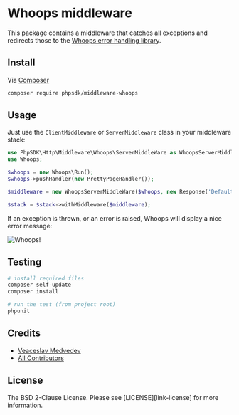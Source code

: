 # Whoops middleware
  
This package contains a middleware that catches all exceptions
and redirects those to the [Whoops error handling library](http://filp.github.io/whoops/).


## Install

Via [Composer](https://getcomposer.org)

```bash
composer require phpsdk/middleware-whoops
```

## Usage

Just use the `ClientMiddleware` or `ServerMiddleware` class in your middleware stack:

~~~php
use PhpSDK\Http\Middleware\Whoops\ServerMiddleWare as WhoopsServerMiddleWare;
use Whoops;

$whoops = new Whoops\Run();
$whoops->pushHandler(new PrettyPageHandler());

$middleware = new WhoopsServerMiddleWare($whoops, new Response('Default error', 500));

$stack = $stack->withMiddleware($middleware);
~~~

If an exception is thrown, or an error is raised, Whoops will display a nice error message:

![Whoops!](http://i.imgur.com/0VQpe96.png)

## Testing

```bash
# install required files
composer self-update
composer install

# run the test (from project root)
phpunit
```

## Credits

- [Veaceslav Medvedev](https://github.com/slavcodev)
- [All Contributors](../../contributors)

## License

The BSD 2-Clause License. Please see [LICENSE][link-license] for more information.

